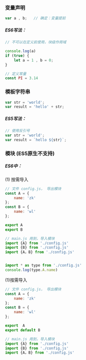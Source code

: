 ### 变量声明

```js
var a , b;   // 确定：变量提前
```

##### ES6写法：

```js
// 不可以在定义前使用，块级作用域 

console.log(a)   
if (true) {
    let a = 1 , b = 0; 
}

// 定义常量
const PI = 3.14
```

### 

### 模板字符串

```js
var str = 'world';
var result = 'hello' + str;
```

##### ES5写法：

```js
// 使用反引号 
var str = 'world';
var result = `hello ${str}`;
```

### 

### 模块 \(ES5原生不支持\)

##### ES6中：

\(1\) 按需导入

```js
// 文件 config.js， 导出模块
const A = {
    name: 'zk'
};
const B = {
    name: 'wl'
};

export A
export B
```

```js
// main.js 用到，导入模块
import {A} from './config.js'
import {B} from './config.js'
import {A，B} from './config.js'


import * as type from './config.js'
console.log(type.A.name)
```

\(1\)按需导入

```js
// 文件 config.js， 导出模块
const A = {
    name: 'zk'
};
const B = {
    name: 'wl'
};

export  A
export default B
```

```js
// main.js 用到，导入模块
import {A} from './config.js'
import {B} from './config.js'
import {A，B} from './config.js'
```



